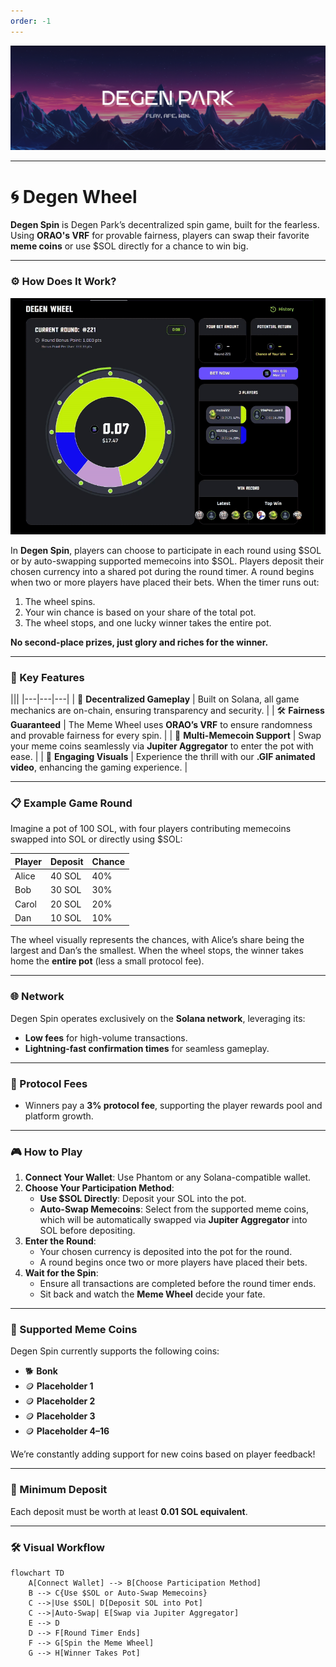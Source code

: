 ```yaml
---
order: -1
---
```

![](/dptwitter.png)

---

# 🌀 Degen Wheel

**Degen Spin** is Degen Park’s decentralized spin game, built for the fearless. Using **ORAO's VRF** for provable fairness, players can swap their favorite **meme coins** or use $SOL directly for a chance to win big.

---

### ⚙️ How Does It Work?

![Degen Spin Animation](/wheel.gif)

In **Degen Spin**, players can choose to participate in each round using $SOL or by auto-swapping supported memecoins into $SOL. Players deposit their chosen currency into a shared pot during the round timer. A round begins when two or more players have placed their bets. When the timer runs out:

1. The wheel spins.
2. Your win chance is based on your share of the total pot.
3. The wheel stops, and one lucky winner takes the entire pot.

**No second-place prizes, just glory and riches for the winner.**

---

### 🔑 Key Features

||| 
|---|---|---|
| 🔄 **Decentralized Gameplay** | Built on Solana, all game mechanics are on-chain, ensuring transparency and security. |
| 🛠️ **Fairness Guaranteed** | The Meme Wheel uses **ORAO’s VRF** to ensure randomness and provable fairness for every spin. |
| 💱 **Multi-Memecoin Support** | Swap your meme coins seamlessly via **Jupiter Aggregator** to enter the pot with ease. |
| 🎥 **Engaging Visuals** | Experience the thrill with our **.GIF animated video**, enhancing the gaming experience. |

---

### 📋 Example Game Round

Imagine a pot of 100 SOL, with four players contributing memecoins swapped into SOL or directly using $SOL:

| **Player** | **Deposit**  | **Chance**       |
|------------|--------------|------------------|
| Alice      | 40 SOL       | 40%              |
| Bob        | 30 SOL       | 30%              |
| Carol      | 20 SOL       | 20%              |
| Dan        | 10 SOL       | 10%              |

The wheel visually represents the chances, with Alice’s share being the largest and Dan’s the smallest. When the wheel stops, the winner takes home the **entire pot** (less a small protocol fee).

---

### 🌐 Network

Degen Spin operates exclusively on the **Solana network**, leveraging its:
- **Low fees** for high-volume transactions.
- **Lightning-fast confirmation times** for seamless gameplay.

---

### 💸 Protocol Fees

- Winners pay a **3% protocol fee**, supporting the player rewards pool and platform growth.

---

### 🎮 How to Play

1. **Connect Your Wallet**: Use Phantom or any Solana-compatible wallet.
2. **Choose Your Participation Method**:
   - **Use $SOL Directly**: Deposit your SOL into the pot.
   - **Auto-Swap Memecoins**: Select from the supported meme coins, which will be automatically swapped via **Jupiter Aggregator** into SOL before depositing.
3. **Enter the Round**:
   - Your chosen currency is deposited into the pot for the round.
   - A round begins once two or more players have placed their bets.
4. **Wait for the Spin**:
   - Ensure all transactions are completed before the round timer ends.
   - Sit back and watch the **Meme Wheel** decide your fate.

---

### 💱 Supported Meme Coins

Degen Spin currently supports the following coins:
- 🐕 **Bonk**
- 🪙 **Placeholder 1**
- 🪙 **Placeholder 2**
- 🪙 **Placeholder 3**
- 🪙 **Placeholder 4–16**

We’re constantly adding support for new coins based on player feedback!

---

### 🏦 Minimum Deposit

Each deposit must be worth at least **0.01 SOL equivalent**.

---

### 🛠️ Visual Workflow

```mermaid
flowchart TD
    A[Connect Wallet] --> B[Choose Participation Method]
    B --> C{Use $SOL or Auto-Swap Memecoins}
    C -->|Use $SOL| D[Deposit SOL into Pot]
    C -->|Auto-Swap| E[Swap via Jupiter Aggregator]
    E --> D
    D --> F[Round Timer Ends]
    F --> G[Spin the Meme Wheel]
    G --> H[Winner Takes Pot]
